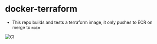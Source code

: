 # docker-terraform

* This repo builds and tests a terraform image, it only pushes to ECR on merge to `main`

![CI](https://github.com/vglen/docker-terraform/workflows/CI/badge.svg)